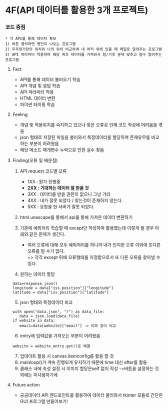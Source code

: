 # 4F(API 데이터를 활용한 3개 프로젝트)
### 코드 중점
```1)
* 각 API를 통해 데이터 확보
1) 버튼 클릭하면 명언이 나오는 프로그램
2) 우주정거장의 위치와 나의 위치 비교하여 내 머리 위에 있을 때 메일로 알려주는 프로그램
3) API 파라미터 적용하여 해당 퀴즈 데이터를 가져와서 참/거짓 문제 맞추고 점수 알려주는 프로그램
```

 1) Fact
    - API를 통해 데이터 불러오기 학습
    - API 개념 및 응답 학습
    - API 파라미터 적용
    - HTML 데이터 변환 
    - 파이썬 타이핑 학습
  

2) Feeling
    - 개념 및 적용위치를 숙지하고 있으나 잦은 오류로 인해 코드 작성에 어려움을 겪음
    - json 형태로 저장된 파일을 불러와서 특정데이터를 할당하여 존재유무를 비교하는 부분이 어려웠음
    - 해당 메소드 매개변수 누락으로 인한 실수 잦음    


3) Finding(오류 및 배운점)
   1) API request 코드별 오류
      - 1XX : 뭔가 진행중
      - **2XX : 기대하는 데이터 잘 받을 것**
      - 3XX : 데이터를 받을 권한이 없으니 그냥 가라
      - 4XX : 내가 잘못 되었다 / 찾는것이 존재하지 않는다.
      - 5XX : 요청을 한 서버가 잘못 되었다.  
      
   2) html.unescape를 통해서 api를 통해 가져온 데이터 변환하기
     
   3) 기존에 예외처리 학습할 때 except만 작성하여 활용했는데 이렇게 될 경우 아래와 같은 문제가 생긴다.  
      - 여러 오류에 대해 모두 예외처리를 하니까 내가 인지한 오류 이외에 또다른 오류를 알 수가 없다.  
        => 각각 except 뒤에 오류형태를 지정함으로서 또 다른 오류를 찾아낼 수 있다.    
      
   4) 원하는 데이터 할당
   ```commandline
   data=response.json()
   longitude = data["iss_position"]["longitude"]
   latitude = data["iss_position"]["latitude"]
   ```
   
   5) json 형태와 특정데이터 비교
    ```commandline
    with open("data.json", "r") as data_file:
       data = json.load(data_file)     
   if website in data:
       email=data[website]["email"] -> 이와 같이 비교
   ```
   6) entry에 입력값을 가져오는 부분이 어려웠음
   ```commandline
   website = website_entry.get()로 해결
   ```
   7) 업데이트 활용 시 canvas.itemconfig를 활용 할 것
   8) mainloop()가 계속 진행되게 유지하기 때문에 time 대신 after를 활용
   9) 클래스 내에 속성 설정 시 이미지 할당은self 없이 작성 ->버튼을 설정하는 것 외에는 미사용하기에  
 
  

4) Future action
    - 공공데이터 API 엔드포인트를 활용하여 데이터 불러와서 tkinter 모듈로 간단한 GUI 프로그램 만들어보기!

